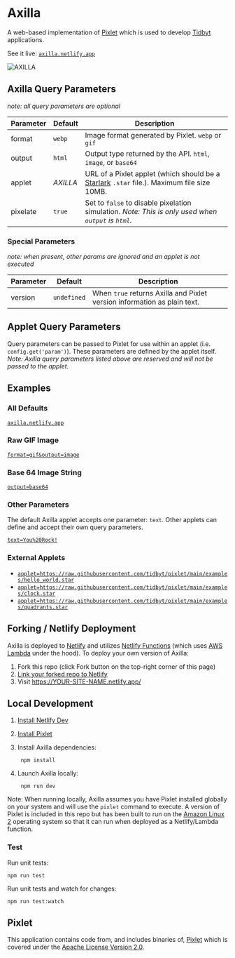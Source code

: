 # Axilla

A web-based implementation of [Pixlet](https://github.com/tidbyt/pixlet) which is used to develop [Tidbyt](https://tidbyt.com/) applications.

See it live: [`axilla.netlify.app`](https://axilla.netlify.app)

![AXILLA](https://axilla.netlify.app/?output=image)

## Axilla Query Parameters

_note: all query parameters are optional_

| Parameter | Default  | Description |
|-----------|----------|-------------|
| format    | `webp`   | Image format generated by Pixlet. `webp` or `gif` |
| output    | `html`   | Output type returned by the API. `html`, `image`, or `base64`|
| applet    | _AXILLA_ | URL of a Pixlet applet (which should be a [Starlark](https://github.com/bazelbuild/starlark) `.star` file.). Maximum file size 10MB. |
| pixelate  | `true`   | Set to `false` to disable pixelation simulation. _Note: This is only used when `output` is `html`._

### Special Parameters

_note: when present, other params are ignored and an applet is not executed_

| Parameter | Default     | Description |
|-----------|-------------|-------------|
| version   | `undefined` | When `true` returns Axilla and Pixlet version information as plain text. |

## Applet Query Parameters

Query parameters can be passed to Pixlet for use within an applet (i.e. `config.get('param')`). These parameters are defined by the applet itself. _Note: Axilla query parameters listed above are reserved and will not be passed to the applet._

## Examples

### All Defaults

[`axilla.netlify.app`](https://axilla.netlify.app)

### Raw GIF Image

[`format=gif&output=image`](https://axilla.netlify.app/?format=gif&output=image)

### Base 64 Image String

[`output=base64`](https://axilla.netlify.app/?output=base64)

### Other Parameters

The default Axilla applet accepts one parameter: `text`. Other applets can define and accept their own query parameters.

[`text=You%20Rock!`](https://axilla.netlify.app/?text=You%20Rock!)

### External Applets

- [`applet=https://raw.githubusercontent.com/tidbyt/pixlet/main/examples/hello_world.star`](https://axilla.netlify.app/?applet=https://raw.githubusercontent.com/tidbyt/pixlet/main/examples/hello_world.star)
- [`applet=https://raw.githubusercontent.com/tidbyt/pixlet/main/examples/clock.star`](https://axilla.netlify.app/?applet=https://raw.githubusercontent.com/tidbyt/pixlet/main/examples/clock.star)
- [`applet=https://raw.githubusercontent.com/tidbyt/pixlet/main/examples/quadrants.star`](https://axilla.netlify.app/?applet=https://raw.githubusercontent.com/tidbyt/pixlet/main/examples/quadrants.star)

## Forking / Netlify Deployment

Axilla is deployed to [Netlify](https://www.netlify.com) and utilizes [Netlify Functions](https://www.netlify.com/products/functions/) (which uses [AWS Lambda](https://aws.amazon.com/lambda/) under the hood). To deploy your own version of Axilla:

1. Fork this repo (click Fork button on the top-right corner of this page)
2. [Link your forked repo to Netlify](https://www.netlify.com/blog/2016/09/29/a-step-by-step-guide-deploying-on-netlify/)
3. Visit https://YOUR-SITE-NAME.netlify.app/

## Local Development

1. [Install Netlify Dev](https://www.netlify.com/products/dev/)
2. [Install Pixlet](https://github.com/tidbyt/pixlet#getting-started)
3. Install Axilla dependencies:

        npm install

4. Launch Axilla locally:

        npm run dev

Note: When running locally, Axilla assumes you have Pixlet installed globally on your system and will use the `pixlet` command to execute. A version of Pixlet is included in this repo but has been built to run on the [Amazon Linux 2](https://aws.amazon.com/amazon-linux-2/) operating system so that it can run when deployed as a Netlify/Lambda function.

### Test

Run unit tests:

    npm run test

Run unit tests and watch for changes:

    npm run test:watch

## Pixlet

This application contains code from, and includes binaries of, [Pixlet](https://github.com/tidbyt/pixlet) which is covered under the [Apache License Version 2.0](PIXLET_LICENSE.txt).
